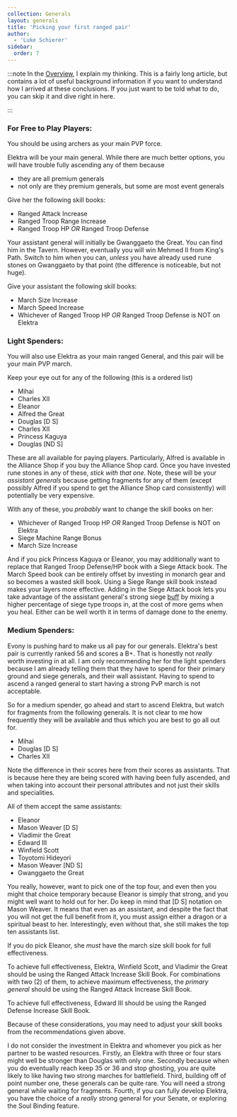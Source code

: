 ```yaml
---
collection: Generals
layout: generals
title: 'Picking your first ranged pair'
author:
  - 'Luke Schierer'
sidebar:
  order: 7
---
```


:::note
In the [Overview], I explain my thinking. This is a fairly long article, but
contains a lot of useful background information if you want to understand how I
arrived at these conclusions. If you just want to be told what to do, you can
skip it and dive right in here.

[Overview]: ../overview/

:::

### For Free to Play Players:

You should be using archers as your main PVP force.

Elektra will be your main general. While there are much better options,
you will have trouble fully ascending any of them because

- they are all premium generals
- not only are they premium generals, but some are most event generals

Give her the following skill books:

- Ranged Attack Increase
- Ranged Troop Range Increase
- Ranged Troop HP _OR_ Ranged Troop Defense

Your assistant general will initially be Gwanggaeto the Great. You can find
him in the Tavern. However, eventually you will win Mehmed II from King's
Path. Switch to him when you can, _unless_ you have already used rune stones
on Gwanggaeto by that point (the difference is noticeable, but not huge).

Give your assistant the following skill books:

- March Size Increase
- March Speed Increase
- Whichever of Ranged Troop HP _OR_ Ranged Troop Defense is NOT on Elektra

### Light Spenders:

You will also use Elektra as your main ranged General, and this pair will be
your main PVP march.

Keep your eye out for any of the following (this is a ordered list)

- Mihai
- Charles XII
- Eleanor
- Alfred the Great
- Douglas [D S]
- Charles XII
- Princess Kaguya
- Douglas [ND S]

These are all available for paying players. Particularly, Alfred is available
in the Alliance Shop if you buy the Alliance Shop card. Once you have invested
rune stones in any of these, _stick with that one_. Note, these will be your
_assistant generals_ because getting fragments for any of them (except possibly
Alfred if you spend to get the Alliance Shop card consistently) will
potentially be very expensive.

With any of these, you _probably_ want to change the skill books on her:

- Whichever of Ranged Troop HP _OR_ Ranged Troop Defense is NOT on Elektra
- Siege Machine Range Bonus
- March Size Increase

And if you pick Princess Kaguya or Eleanor, you may additionally want to replace that Ranged Troop Defense/HP book with a Siege Attack book. The March
Speed book can be entirely offset by investing in monarch gear and so becomes
a wasted skill book. Using a Siege Range skill book instead makes your layers more effective. Adding in the Siege Attack book lets you take advantage of the assistant general's strong siege [buff] by mixing a higher percentage of siege type troops in, at the cost of more gems when you heal. Either can be well worth it in terms of damage done to the enemy.

[buff]: ../../reference/glossary/#buff

### Medium Spenders:

Evony is pushing hard to make us all pay for our generals. Elektra's best pair
is currently ranked 56 and scores a B+. That is honestly not _really_ worth
investing in at all. I am only recommending her for the light spenders because
I am already telling them that they have to spend for their primary ground and
siege generals, and their wall assistant. Having to spend to ascend a ranged
general to start having a strong PvP march is not acceptable.

So for a medium spender, go ahead and start to ascend Elektra, but watch for
fragments from the following generals. It is not clear to me how frequently they will be available and thus which you are best to go all out for.

- Mihai
- Douglas [D S]
- Charles XII

Note the difference in their scores here from their scores as assistants. That
is because here they are being scored with having been fully ascended, and when
taking into account their personal attributes and not just their skills and
specialities.

All of them accept the same assistants:

- Eleanor
- Mason Weaver [D S]
- Vladimir the Great
- Edward III
- Winfield Scott
- Toyotomi Hideyori
- Mason Weaver [ND S]
- Gwanggaeto the Great

You really, however, want to pick one of the top four, and even then you might
that choice temporary because Eleanor is simply that strong, and you might well
want to hold out for her. Do keep in mind that [D S] notation on Mason Weaver.
It means that even as an assistant, and despite the fact that you will not get
the full benefit from it, you must assign either a dragon or a spiritual beast
to her. Interestingly, even without that, she still makes the top ten assistants
list.

If you do pick Eleanor, she _must_ have the march size skill book for full
effectiveness.

To achieve full effectiveness, Elektra, Winfield Scott, and Vladimir the Great
should be using the Ranged Attack Increase Skill Book. For combinations with
two (2) of them, to achieve maximum effectiveness, the _primary general_ should
be using the Ranged Attack Increase Skill Book.

To achieve full effectiveness, Edward III should be using the Ranged Defense
Increase Skill Book.

Because of these considerations, you may need to adjust your skill books from
the recommendations given above.

I do not consider the investment in Elektra and whomever you pick as her partner
to be wasted resources. Firstly, an Elektra with three or four stars might well be stronger than Douglas with only one. Secondly because when you do eventually reach keep 35 or 36 and stop ghosting, you are quite likely to like having two strong marches for battlefield. Third, building off of point number one, these generals can be quite rare. You will need a strong general while waiting for fragments. Fourth, if you can fully develop Elektra, you have the choice of a _really_ strong general for your Senate, or exploring the Soul Binding feature.

